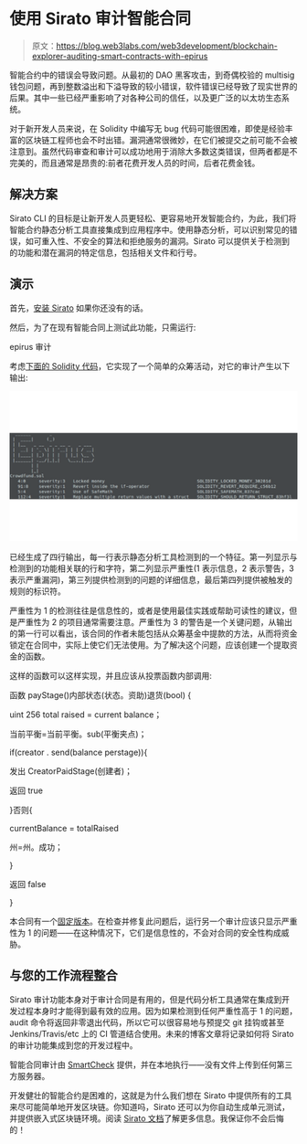 # 使用 Sirato 审计智能合同

> 原文：<https://blog.web3labs.com/web3development/blockchain-explorer-auditing-smart-contracts-with-epirus>

智能合约中的错误会导致问题。从最初的 DAO 黑客攻击，到奇偶校验的 multisig 钱包问题，再到整数溢出和下溢导致的较小错误，软件错误已经导致了现实世界的后果。其中一些已经严重影响了对各种公司的信任，以及更广泛的以太坊生态系统。

对于新开发人员来说，在 Solidity 中编写无 bug 代码可能很困难，即使是经验丰富的区块链工程师也会不时出错。漏洞通常很微妙，在它们被提交之前可能不会被注意到。虽然代码审查和审计可以成功地用于消除大多数这类错误，但两者都是不完美的，而且通常是昂贵的:前者花费开发人员的时间，后者花费金钱。

## **解决方案**

Sirato CLI 的目标是让新开发人员更轻松、更容易地开发智能合约，为此，我们将智能合约静态分析工具直接集成到应用程序中。使用静态分析，可以识别常见的错误，如可重入性、不安全的算法和拒绝服务的漏洞。Sirato 可以提供关于检测到的功能和潜在漏洞的特定信息，包括相关文件和行号。

## **演示**

首先，[安装 Sirato](https://www.web3labs.com/web3j) 如果你还没有的话。

然后，为了在现有智能合同上测试此功能，只需运行:

epirus 审计<filename></filename>

考虑[下面的 Solidity 代码](https://gist.github.com/josh-richardson/d03f2ad51b0ee4a1e6ad0ff82b098e45)，它实现了一个简单的众筹活动，对它的审计产生以下输出:

![Smart Contracts with Epirus](img/8402d78277613bfb245ba5c255f3f9b8.png)

已经生成了四行输出，每一行表示静态分析工具检测到的一个特征。第一列显示与检测到的功能相关联的行和字符，第二列显示严重性(1 表示信息，2 表示警告，3 表示严重漏洞)，第三列提供检测到的问题的详细信息，最后第四列提供被触发的规则的标识符。

严重性为 1 的检测往往是信息性的，或者是使用最佳实践或帮助可读性的建议，但是严重性为 2 的项目通常需要注意。严重性为 3 的警告是一个关键问题，从输出的第一行可以看出，该合同的作者未能包括从众筹基金中提款的方法，从而将资金锁定在合同中，实际上使它们无法使用。为了解决这个问题，应该创建一个提取资金的函数。

这样的函数可以这样实现，并且应该从投票函数内部调用:

函数 payStage()内部状态(状态。资助)退货(bool) {

uint 256 total raised = current balance；

当前平衡=当前平衡。sub(平衡夹点)；

if(creator . send(balance perstage)){

发出 CreatorPaidStage(创建者)；

返回 true

}否则{

currentBalance = totalRaised

州=州。成功；

}

返回 false

}

本合同有一个[固定版本](https://gist.github.com/josh-richardson/95cca5b07919230b6e7472218f2fa3fa)。在检查并修复此问题后，运行另一个审计应该只显示严重性为 1 的问题——在这种情况下，它们是信息性的，不会对合同的安全性构成威胁。

## **与您的工作流程整合**

Sirato 审计功能本身对于审计合同是有用的，但是代码分析工具通常在集成到开发过程本身时才能得到最有效的应用。因为如果检测到任何严重性高于 1 的问题，audit 命令将返回非零退出代码，所以它可以很容易地与预提交 git 挂钩或甚至 Jenkins/Travis/etc 上的 CI 管道结合使用。未来的博客文章将记录如何将 Sirato 的审计功能集成到您的开发过程中。

智能合同审计由 [SmartCheck](https://github.com/smartdec/smartcheck) 提供，并在本地执行——没有文件上传到任何第三方服务器。

开发健壮的智能合约是困难的，这就是为什么我们想在 Sirato 中提供所有的工具来尽可能简单地开发区块链。你知道吗，Sirato 还可以为你自动生成单元测试，并提供嵌入式区块链环境。阅读 [Sirato 文档](https://docs.epirus.io/)了解更多信息。我保证你不会后悔的！